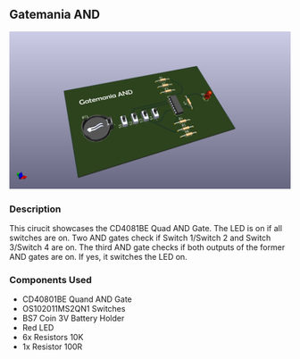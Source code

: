 ## Gatemania AND

![3Dview](https://github.com/calakmul1/gatemania_and/blob/main/3dview.png)

### Description
This cirucit showcases the CD4081BE Quad AND Gate. The LED is on if all switches are on. Two AND gates check if Switch 1/Switch 2 and Switch 3/Switch 4 are on. The third AND gate checks if both outputs of the former AND gates are on. If yes, it switches the LED on.

### Components Used
- CD40801BE Quand AND Gate
- OS102011MS2QN1 Switches
- BS7 Coin 3V Battery Holder
- Red LED
- 6x Resistors 10K
- 1x Resistor 100R
